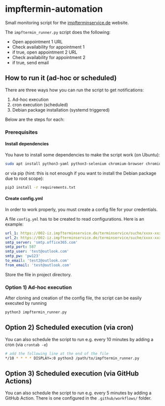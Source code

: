 # impftermin-automation

Small monitoring script for the [impfterminservice.de](https://002-iz.impfterminservice.de/terminservice) website.

The `impftermin_runner.py` script does the following:

* Open appointment 1 URL
* Check availability for appointment 1
* if true, open appointment 2 URL
* Check availability for appointment 2
* if true, send email

## How to run it  (ad-hoc or scheduled)

There are three ways how you can run the script to get notifications:

1) Ad-hoc execution
2) cron execution (scheduled)
3) Debian package installation (systemd triggered)

Below are the steps for each:

### Prerequisites

#### Install dependencies

You have to install some dependencies to make the script work (on Ubuntu):

```bash
sudo apt install python3-yaml python3-selenium chromium-browser chromium-chromedriver
```

or via pip (hint: this is not enough if you want to install the Debian package due to root scope):

```bash
pip3 install -r requirements.txt
```

#### Create config.yml

In order to work properly, you must create a config file for your credentials.

A file `config.yml` has to be created to read configurations. Here is an example:

```yml
url_1: https://002-iz.impfterminservice.de/terminservice/suche/xxxx-xxxx-xxxx/76287/L920
url_2: https://002-iz.impfterminservice.de/terminservice/suche/xxxx-xxxx-xxxx/76287/L920/xxxx-xxxx-xxxx
smtp_server: 'smtp.office365.com'
smtp_port: 587
smtp_user: 'test@outlook.com'
smtp_pw: 'pw123'
to_email: 'test2@outlook.com'
from_email: 'test@outlook.com'
```

Store the file in project directory.

### Option 1) Ad-hoc execution

After cloning and creation of the config file, the script can be easily executed by running

```bash
python3 impftermin_runner.py
```

## Option 2) Scheduled execution (via cron)

You can also schedule the script to run e.g. every 10 minutes by adding a cron (via `crontab -e`)

```bash
# add the following line at the end of the file
*/10 * * * * DISPLAY=:0 python3 /path/to/impftermin_runner.py
```

## Option 3) Scheduled execution (via GitHub Actions)

You can also schedule the script to run e.g. every 5 minutes by adding a GitHub Action. There is one configured in the `.github/workflows/` folder.
